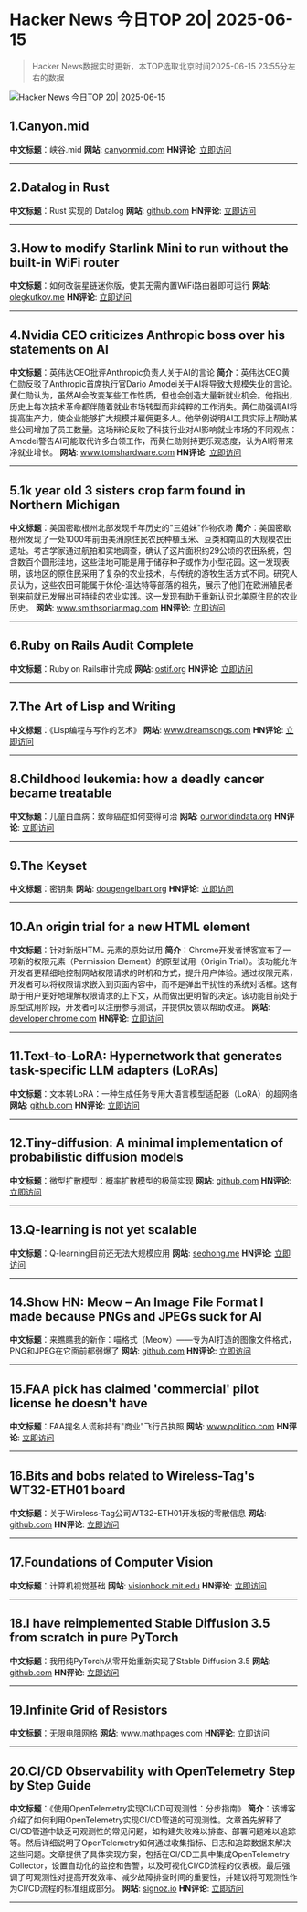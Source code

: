 # Hacker News 今日TOP 20| 2025-06-15

> Hacker News数据实时更新，本TOP选取北京时间2025-06-15 23:55分左右的数据

![Hacker News 今日TOP 20| 2025-06-15](https://img.chuhaix.com/2024/0910_imageFile-1665440404179-628424718_1725901191.png)

## 1.Canyon.mid
**中文标题**：峡谷.mid
**网站**:  <a href='https://canyonmid.com/' target='_blank' rel='nofollow'>canyonmid.com</a>
**HN评论**:  <a href='https://news.ycombinator.com/item?id=44282177&utm_source=www.chuhaix.com' target='_blank' rel='nofollow'>立即访问</a>

---

## 2.Datalog in Rust
**中文标题**：Rust 实现的 Datalog
**网站**:  <a href='https://github.com/frankmcsherry/blog/blob/master/posts/2025-06-03.md' target='_blank' rel='nofollow'>github.com</a>
**HN评论**:  <a href='https://news.ycombinator.com/item?id=44281727&utm_source=www.chuhaix.com' target='_blank' rel='nofollow'>立即访问</a>

---

## 3.How to modify Starlink Mini to run without the built-in WiFi router
**中文标题**：如何改装星链迷你版，使其无需内置WiFi路由器即可运行
**网站**:  <a href='https://olegkutkov.me/2025/06/15/how-to-modify-starlink-mini-to-run-without-the-built-in-wifi-router/' target='_blank' rel='nofollow'>olegkutkov.me</a>
**HN评论**:  <a href='https://news.ycombinator.com/item?id=44282017&utm_source=www.chuhaix.com' target='_blank' rel='nofollow'>立即访问</a>

---

## 4.Nvidia CEO criticizes Anthropic boss over his statements on AI
**中文标题**：英伟达CEO批评Anthropic负责人关于AI的言论
**简介**：英伟达CEO黄仁勋反驳了Anthropic首席执行官Dario Amodei关于AI将导致大规模失业的言论。黄仁勋认为，虽然AI会改变某些工作性质，但也会创造大量新就业机会。他指出，历史上每次技术革命都伴随着就业市场转型而非纯粹的工作消失。黄仁勋强调AI将提高生产力，使企业能够扩大规模并雇佣更多人。他举例说明AI工具实际上帮助某些公司增加了员工数量。这场辩论反映了科技行业对AI影响就业市场的不同观点：Amodei警告AI可能取代许多白领工作，而黄仁勋则持更乐观态度，认为AI将带来净就业增长。
**网站**:  <a href='https://www.tomshardware.com/tech-industry/artificial-intelligence/nvidia-ceo-slams-anthropic-chief-over-claims-of-job-eliminations-says-many-jobs-are-going-to-be-created' target='_blank' rel='nofollow'>www.tomshardware.com</a>
**HN评论**:  <a href='https://news.ycombinator.com/item?id=44282657&utm_source=www.chuhaix.com' target='_blank' rel='nofollow'>立即访问</a>

---

## 5.1k year old 3 sisters crop farm found in Northern Michigan
**中文标题**：美国密歇根州北部发现千年历史的"三姐妹"作物农场
**简介**：美国密歇根州发现了一处1000年前由美洲原住民农民种植玉米、豆类和南瓜的大规模农田遗址。考古学家通过航拍和实地调查，确认了这片面积约29公顷的农田系统，包含数百个圆形洼地，这些洼地可能是用于储存种子或作为小型花园。这一发现表明，该地区的原住民采用了复杂的农业技术，与传统的游牧生活方式不同。研究人员认为，这些农田可能属于休伦-温达特等部落的祖先，展示了他们在欧洲殖民者到来前就已发展出可持续的农业实践。这一发现有助于重新认识北美原住民的农业历史。
**网站**:  <a href='https://www.smithsonianmag.com/smart-news/massive-field-where-native-american-farmers-grew-corn-beans-and-squash-1000-years-ago-discovered-in-michigan-180986758/' target='_blank' rel='nofollow'>www.smithsonianmag.com</a>
**HN评论**:  <a href='https://news.ycombinator.com/item?id=44257422&utm_source=www.chuhaix.com' target='_blank' rel='nofollow'>立即访问</a>

---

## 6.Ruby on Rails Audit Complete
**中文标题**：Ruby on Rails审计完成
**网站**:  <a href='https://ostif.org/ruby-on-rails-audit-complete/' target='_blank' rel='nofollow'>ostif.org</a>
**HN评论**:  <a href='https://news.ycombinator.com/item?id=44255232&utm_source=www.chuhaix.com' target='_blank' rel='nofollow'>立即访问</a>

---

## 7.The Art of Lisp and Writing
**中文标题**：《Lisp编程与写作的艺术》
**网站**:  <a href='https://www.dreamsongs.com/ArtOfLisp.html' target='_blank' rel='nofollow'>www.dreamsongs.com</a>
**HN评论**:  <a href='https://news.ycombinator.com/item?id=44281016&utm_source=www.chuhaix.com' target='_blank' rel='nofollow'>立即访问</a>

---

## 8.Childhood leukemia: how a deadly cancer became treatable
**中文标题**：儿童白血病：致命癌症如何变得可治
**网站**:  <a href='https://ourworldindata.org/childhood-leukemia-treatment-history' target='_blank' rel='nofollow'>ourworldindata.org</a>
**HN评论**:  <a href='https://news.ycombinator.com/item?id=44282143&utm_source=www.chuhaix.com' target='_blank' rel='nofollow'>立即访问</a>

---

## 9.The Keyset
**中文标题**：密钥集
**网站**:  <a href='https://dougengelbart.org/content/view/273/' target='_blank' rel='nofollow'>dougengelbart.org</a>
**HN评论**:  <a href='https://news.ycombinator.com/item?id=44282232&utm_source=www.chuhaix.com' target='_blank' rel='nofollow'>立即访问</a>

---

## 10.An origin trial for a new HTML <permission> element
**中文标题**：针对新版HTML <permission>元素的原始试用
**简介**：Chrome开发者博客宣布了一项新的权限元素（Permission Element）的原型试用（Origin Trial）。该功能允许开发者更精细地控制网站权限请求的时机和方式，提升用户体验。通过权限元素，开发者可以将权限请求嵌入到页面内容中，而不是弹出干扰性的系统对话框。这有助于用户更好地理解权限请求的上下文，从而做出更明智的决定。该功能目前处于原型试用阶段，开发者可以注册参与测试，并提供反馈以帮助改进。
**网站**:  <a href='https://developer.chrome.com/blog/permission-element-origin-trial' target='_blank' rel='nofollow'>developer.chrome.com</a>
**HN评论**:  <a href='https://news.ycombinator.com/item?id=44281633&utm_source=www.chuhaix.com' target='_blank' rel='nofollow'>立即访问</a>

---

## 11.Text-to-LoRA: Hypernetwork that generates task-specific LLM adapters (LoRAs)
**中文标题**：文本转LoRA：一种生成任务专用大语言模型适配器（LoRA）的超网络
**网站**:  <a href='https://github.com/SakanaAI/text-to-lora' target='_blank' rel='nofollow'>github.com</a>
**HN评论**:  <a href='https://news.ycombinator.com/item?id=44254627&utm_source=www.chuhaix.com' target='_blank' rel='nofollow'>立即访问</a>

---

## 12.Tiny-diffusion: A minimal implementation of probabilistic diffusion models
**中文标题**：微型扩散模型：概率扩散模型的极简实现
**网站**:  <a href='https://github.com/tanelp/tiny-diffusion' target='_blank' rel='nofollow'>github.com</a>
**HN评论**:  <a href='https://news.ycombinator.com/item?id=44281148&utm_source=www.chuhaix.com' target='_blank' rel='nofollow'>立即访问</a>

---

## 13.Q-learning is not yet scalable
**中文标题**：Q-learning目前还无法大规模应用
**网站**:  <a href='https://seohong.me/blog/q-learning-is-not-yet-scalable/' target='_blank' rel='nofollow'>seohong.me</a>
**HN评论**:  <a href='https://news.ycombinator.com/item?id=44279850&utm_source=www.chuhaix.com' target='_blank' rel='nofollow'>立即访问</a>

---

## 14.Show HN: Meow – An Image File Format I made because PNGs and JPEGs suck for AI
**中文标题**：来瞧瞧我的新作：喵格式（Meow）——专为AI打造的图像文件格式，PNG和JPEG在它面前都弱爆了
**网站**:  <a href='https://github.com/Kuberwastaken/meow' target='_blank' rel='nofollow'>github.com</a>
**HN评论**:  <a href='https://news.ycombinator.com/item?id=44281958&utm_source=www.chuhaix.com' target='_blank' rel='nofollow'>立即访问</a>

---

## 15.FAA pick has claimed 'commercial' pilot license he doesn't have
**中文标题**：FAA提名人谎称持有"商业"飞行员执照
**网站**:  <a href='https://www.politico.com/news/2025/06/15/trumps-faa-pick-has-claimed-commercial-pilot-license-he-doesnt-have-00406090' target='_blank' rel='nofollow'>www.politico.com</a>
**HN评论**:  <a href='https://news.ycombinator.com/item?id=44282678&utm_source=www.chuhaix.com' target='_blank' rel='nofollow'>立即访问</a>

---

## 16.Bits and bobs related to Wireless-Tag's WT32-ETH01 board
**中文标题**：关于Wireless-Tag公司WT32-ETH01开发板的零散信息
**网站**:  <a href='https://github.com/egnor/wt32-eth01' target='_blank' rel='nofollow'>github.com</a>
**HN评论**:  <a href='https://news.ycombinator.com/item?id=44262227&utm_source=www.chuhaix.com' target='_blank' rel='nofollow'>立即访问</a>

---

## 17.Foundations of Computer Vision
**中文标题**：计算机视觉基础
**网站**:  <a href='https://visionbook.mit.edu' target='_blank' rel='nofollow'>visionbook.mit.edu</a>
**HN评论**:  <a href='https://news.ycombinator.com/item?id=44281506&utm_source=www.chuhaix.com' target='_blank' rel='nofollow'>立即访问</a>

---

## 18.I have reimplemented Stable Diffusion 3.5 from scratch in pure PyTorch
**中文标题**：我用纯PyTorch从零开始重新实现了Stable Diffusion 3.5
**网站**:  <a href='https://github.com/yousef-rafat/miniDiffusion' target='_blank' rel='nofollow'>github.com</a>
**HN评论**:  <a href='https://news.ycombinator.com/item?id=44276476&utm_source=www.chuhaix.com' target='_blank' rel='nofollow'>立即访问</a>

---

## 19.Infinite Grid of Resistors
**中文标题**：无限电阻网格
**网站**:  <a href='https://www.mathpages.com/home/kmath668/kmath668.htm' target='_blank' rel='nofollow'>www.mathpages.com</a>
**HN评论**:  <a href='https://news.ycombinator.com/item?id=44279181&utm_source=www.chuhaix.com' target='_blank' rel='nofollow'>立即访问</a>

---

## 20.CI/CD Observability with OpenTelemetry Step by Step Guide
**中文标题**：《使用OpenTelemetry实现CI/CD可观测性：分步指南》
**简介**：该博客介绍了如何利用OpenTelemetry实现CI/CD管道的可观测性。文章首先解释了CI/CD管道中缺乏可观测性的常见问题，如构建失败难以排查、部署问题难以追踪等。然后详细说明了OpenTelemetry如何通过收集指标、日志和追踪数据来解决这些问题。文章提供了具体实现方案，包括在CI/CD工具中集成OpenTelemetry Collector，设置自动化的监控和告警，以及可视化CI/CD流程的仪表板。最后强调了可观测性对提高开发效率、减少故障排查时间的重要性，并建议将可观测性作为CI/CD流程的标准组成部分。
**网站**:  <a href='https://signoz.io/blog/cicd-observability-with-opentelemetry/' target='_blank' rel='nofollow'>signoz.io</a>
**HN评论**:  <a href='https://news.ycombinator.com/item?id=44247020&utm_source=www.chuhaix.com' target='_blank' rel='nofollow'>立即访问</a>

---

